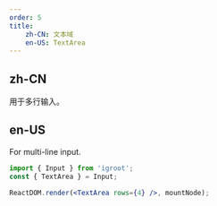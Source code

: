 ```yaml
---
order: 5
title:
    zh-CN: 文本域
    en-US: TextArea
---
```


## zh-CN

用于多行输入。

## en-US

For multi-line input.

````jsx
import { Input } from 'igroot';
const { TextArea } = Input;

ReactDOM.render(<TextArea rows={4} />, mountNode);
````
